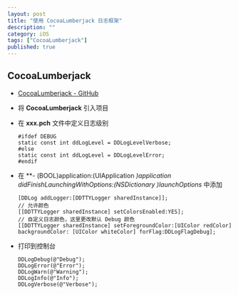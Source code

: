 ```yaml
---
layout: post
title: "使用 CocoaLumberjack 日志框架"
description: ""
category: iOS
tags: ["CocoaLumberjack"]
published: true
---
```


##  CocoaLumberjack

*	[CocoaLumberjack - GitHub](https://github.com/CocoaLumberjack/CocoaLumberjack)

*	将 **CocoaLumberjack** 引入项目

*	在 **xxx.pch** 文件中定义日志级别

	```objc
	#ifdef DEBUG
	static const int ddLogLevel = DDLogLevelVerbose;
	#else
	static const int ddLogLevel = DDLogLevelError;
	#endif
	```

*	在 **- (BOOL)application:(UIApplication *)application didFinishLaunchingWithOptions:(NSDictionary *)launchOptions** 中添加

	```objc
	[DDLog addLogger:[DDTTYLogger sharedInstance]];
	// 允许颜色
    [[DDTTYLogger sharedInstance] setColorsEnabled:YES];
    // 自定义日志颜色，这里更改默认 Debug 颜色
    [[DDTTYLogger sharedInstance] setForegroundColor:[UIColor redColor] backgroundColor: [UIColor whiteColor] forFlag:DDLogFlagDebug];
	```

*	打印到控制台
	
	```objc
	DDLogDebug(@"Debug");
    DDLogError(@"Error");
    DDLogWarn(@"Warning");
    DDLogInfo(@"Info");
    DDLogVerbose(@"Verbose");
	```